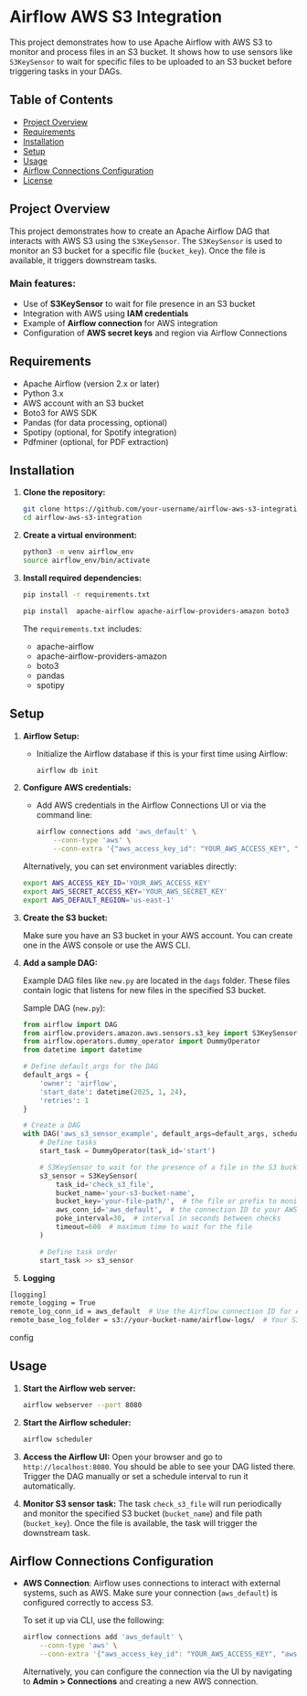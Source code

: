 

# Airflow AWS S3 Integration

This project demonstrates how to use Apache Airflow with AWS S3 to monitor and process files in an S3 bucket. It shows how to use sensors like `S3KeySensor` to wait for specific files to be uploaded to an S3 bucket before triggering tasks in your DAGs.

## Table of Contents
- [Project Overview](#project-overview)
- [Requirements](#requirements)
- [Installation](#installation)
- [Setup](#setup)
- [Usage](#usage)
- [Airflow Connections Configuration](#airflow-connections-configuration)
- [License](#license)

## Project Overview
This project demonstrates how to create an Apache Airflow DAG that interacts with AWS S3 using the `S3KeySensor`. The `S3KeySensor` is used to monitor an S3 bucket for a specific file (`bucket_key`). Once the file is available, it triggers downstream tasks.

### Main features:
- Use of **S3KeySensor** to wait for file presence in an S3 bucket
- Integration with AWS using **IAM credentials**
- Example of **Airflow connection** for AWS integration
- Configuration of **AWS secret keys** and region via Airflow Connections

## Requirements
- Apache Airflow (version 2.x or later)
- Python 3.x
- AWS account with an S3 bucket
- Boto3 for AWS SDK
- Pandas (for data processing, optional)
- Spotipy (optional, for Spotify integration)
- Pdfminer (optional, for PDF extraction)


## Installation

1. **Clone the repository:**

   ```bash
   git clone https://github.com/your-username/airflow-aws-s3-integration.git
   cd airflow-aws-s3-integration
   ```

2. **Create a virtual environment:**

   ```bash
   python3 -m venv airflow_env
   source airflow_env/bin/activate
   ```

3. **Install required dependencies:**

   ```bash
   pip install -r requirements.txt
   ```
   ```bash
   pip install  apache-airflow apache-airflow-providers-amazon boto3  pandas   spotipy 
   ```
   
   The `requirements.txt` includes:
   - apache-airflow
   - apache-airflow-providers-amazon
   - boto3
   - pandas
   - spotipy
   
   

## Setup

1. **Airflow Setup:**

   - Initialize the Airflow database if this is your first time using Airflow:

     ```bash
     airflow db init
     ```

2. **Configure AWS credentials:**

   - Add AWS credentials in the Airflow Connections UI or via the command line:

     ```bash
     airflow connections add 'aws_default' \
         --conn-type 'aws' \
         --conn-extra '{"aws_access_key_id": "YOUR_AWS_ACCESS_KEY", "aws_secret_access_key": "YOUR_AWS_SECRET_KEY", "region_name": "us-east-1"}'
     ```

   Alternatively, you can set environment variables directly:

   ```bash
   export AWS_ACCESS_KEY_ID='YOUR_AWS_ACCESS_KEY'
   export AWS_SECRET_ACCESS_KEY='YOUR_AWS_SECRET_KEY'
   export AWS_DEFAULT_REGION='us-east-1'
   ```

3. **Create the S3 bucket:**

   Make sure you have an S3 bucket in your AWS account. You can create one in the AWS console or use the AWS CLI.

4. **Add a sample DAG:**

   Example DAG files like `new.py` are located in the `dags` folder. These files contain logic that listens for new files in the specified S3 bucket.

   Sample DAG (`new.py`):

   ```python
   from airflow import DAG
   from airflow.providers.amazon.aws.sensors.s3_key import S3KeySensor
   from airflow.operators.dummy_operator import DummyOperator
   from datetime import datetime

   # Define default_args for the DAG
   default_args = {
       'owner': 'airflow',
       'start_date': datetime(2025, 1, 24),
       'retries': 1
   }

   # Create a DAG
   with DAG('aws_s3_sensor_example', default_args=default_args, schedule_interval=None) as dag:
       # Define tasks
       start_task = DummyOperator(task_id='start')

       # S3KeySensor to wait for the presence of a file in the S3 bucket
       s3_sensor = S3KeySensor(
           task_id='check_s3_file',
           bucket_name='your-s3-bucket-name',
           bucket_key='your-file-path/',  # the file or prefix to monitor
           aws_conn_id='aws_default',  # the connection ID to your AWS credentials
           poke_interval=30,  # interval in seconds between checks
           timeout=600  # maximum time to wait for the file
       )

       # Define task order
       start_task >> s3_sensor
   ```


5. **Logging**
```bash
[logging]
remote_logging = True
remote_log_conn_id = aws_default  # Use the Airflow connection ID for AWS
remote_base_log_folder = s3://your-bucket-name/airflow-logs/  # Your S3 bucket path
```
config 
   
## Usage

1. **Start the Airflow web server:**

   ```bash
   airflow webserver --port 8080
   ```

2. **Start the Airflow scheduler:**

   ```bash
   airflow scheduler
   ```

3. **Access the Airflow UI:**
   Open your browser and go to `http://localhost:8080`. You should be able to see your DAG listed there. Trigger the DAG manually or set a schedule interval to run it automatically.

4. **Monitor S3 sensor task:**
   The task `check_s3_file` will run periodically and monitor the specified S3 bucket (`bucket_name`) and file path (`bucket_key`). Once the file is available, the task will trigger the downstream task.

## Airflow Connections Configuration

- **AWS Connection**:
  Airflow uses connections to interact with external systems, such as AWS. Make sure your connection (`aws_default`) is configured correctly to access S3.

  To set it up via CLI, use the following:

  ```bash
  airflow connections add 'aws_default' \
      --conn-type 'aws' \
      --conn-extra '{"aws_access_key_id": "YOUR_AWS_ACCESS_KEY", "aws_secret_access_key": "YOUR_AWS_SECRET_KEY", "region_name": "us-east-1"}'
  ```

  Alternatively, you can configure the connection via the UI by navigating to **Admin > Connections** and creating a new AWS connection.

